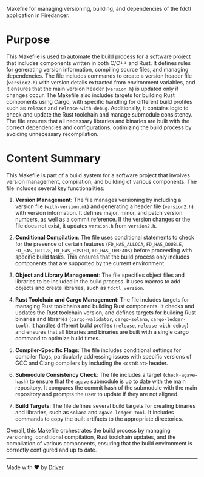 <!--------------------------------------------------------------------------------->
<!-- IMPORTANT: This file is auto-generated by Driver (https://driver.ai). -------->
<!-- Manual edits may be overwritten on future commits. --------------------------->
<!--------------------------------------------------------------------------------->

Makefile for managing versioning, building, and dependencies of the fdctl application in Firedancer.

# Purpose
This Makefile is used to automate the build process for a software project that includes components written in both C/C++ and Rust. It defines rules for generating version information, compiling source files, and managing dependencies. The file includes commands to create a version header file (`version2.h`) with version details extracted from environment variables, and it ensures that the main version header (`version.h`) is updated only if changes occur. The Makefile also includes targets for building Rust components using Cargo, with specific handling for different build profiles such as `release` and `release-with-debug`. Additionally, it contains logic to check and update the Rust toolchain and manage submodule consistency. The file ensures that all necessary libraries and binaries are built with the correct dependencies and configurations, optimizing the build process by avoiding unnecessary recompilation.
# Content Summary
This Makefile is part of a build system for a software project that involves version management, compilation, and building of various components. The file includes several key functionalities:

1. **Version Management**: The file manages versioning by including a version file (`with-version.mk`) and generating a header file (`version2.h`) with version information. It defines major, minor, and patch version numbers, as well as a commit reference. If the version changes or the file does not exist, it updates `version.h` from `version2.h`.

2. **Conditional Compilation**: The file uses conditional statements to check for the presence of certain features (`FD_HAS_ALLOCA`, `FD_HAS_DOUBLE`, `FD_HAS_INT128`, `FD_HAS_HOSTED`, `FD_HAS_THREADS`) before proceeding with specific build tasks. This ensures that the build process only includes components that are supported by the current environment.

3. **Object and Library Management**: The file specifies object files and libraries to be included in the build process. It uses macros to add objects and create libraries, such as `fdctl_version`.

4. **Rust Toolchain and Cargo Management**: The file includes targets for managing Rust toolchains and building Rust components. It checks and updates the Rust toolchain version, and defines targets for building Rust binaries and libraries (`cargo-validator`, `cargo-solana`, `cargo-ledger-tool`). It handles different build profiles (`release`, `release-with-debug`) and ensures that all libraries and binaries are built with a single cargo command to optimize build times.

5. **Compiler-Specific Flags**: The file includes conditional settings for compiler flags, particularly addressing issues with specific versions of GCC and Clang compilers by including the `<cstdint>` header.

6. **Submodule Consistency Check**: The file includes a target (`check-agave-hash`) to ensure that the `agave` submodule is up to date with the main repository. It compares the commit hash of the submodule with the main repository and prompts the user to update if they are not aligned.

7. **Build Targets**: The file defines several build targets for creating binaries and libraries, such as `solana` and `agave-ledger-tool`. It includes commands to copy the built artifacts to the appropriate directories.

Overall, this Makefile orchestrates the build process by managing versioning, conditional compilation, Rust toolchain updates, and the compilation of various components, ensuring that the build environment is correctly configured and up to date.

---
Made with ❤️ by [Driver](https://www.driver.ai/)